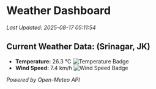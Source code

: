 
# Weather Dashboard

_Last Updated: 2025-08-17 05:11:54_

## Current Weather Data: (Srinagar, JK)
- **Temperature:** 26.3 °C ![Temperature Badge](https://img.shields.io/badge/Temperature-Medium%20Temp-green)
- **Wind Speed:** 7.4 km/h ![Wind Speed Badge](https://img.shields.io/badge/Wind%20Speed-Light%20Wind-blue)

*Powered by Open-Meteo API*
